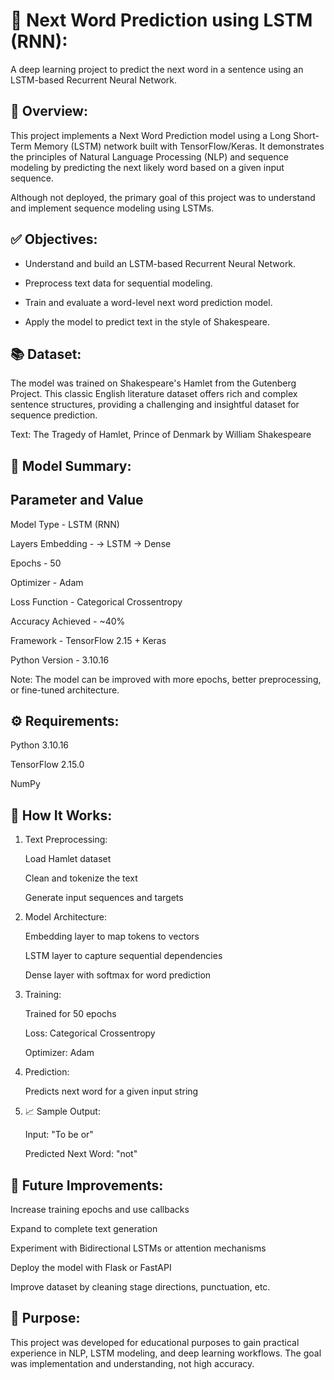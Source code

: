 # 🧠 Next Word Prediction using LSTM (RNN):

A deep learning project to predict the next word in a sentence using an LSTM-based Recurrent Neural Network.

## 📌 Overview:

This project implements a Next Word Prediction model using a Long Short-Term Memory (LSTM) network built with TensorFlow/Keras. It demonstrates the principles of Natural Language Processing (NLP) and sequence modeling by predicting the next likely word based on a given input sequence.

Although not deployed, the primary goal of this project was to understand and implement sequence modeling using LSTMs.

## ✅ Objectives:

- Understand and build an LSTM-based Recurrent Neural Network.

- Preprocess text data for sequential modeling.

- Train and evaluate a word-level next word prediction model.

- Apply the model to predict text in the style of Shakespeare.

## 📚 Dataset:

The model was trained on Shakespeare's Hamlet from the Gutenberg Project. This classic English literature dataset offers rich and complex sentence structures, providing a challenging and insightful dataset for sequence prediction.

Text: The Tragedy of Hamlet, Prince of Denmark by William Shakespeare

## 🧪 Model Summary:

Parameter and Value
---
Model Type	            -    LSTM (RNN)

Layers	Embedding       -    → LSTM → Dense

Epochs	                -    50

Optimizer	            -    Adam

Loss Function           -    Categorical Crossentropy

Accuracy Achieved	    -    ~40%

Framework	             -   TensorFlow 2.15 + Keras

Python Version	         -   3.10.16

Note: The model can be improved with more epochs, better preprocessing, or fine-tuned architecture.

## ⚙️ Requirements:

Python 3.10.16

TensorFlow 2.15.0

NumPy

## 🧠 How It Works:

1. Text Preprocessing:

    Load Hamlet dataset

    Clean and tokenize the text

    Generate input sequences and targets

2. Model Architecture:

    Embedding layer to map tokens to vectors

    LSTM layer to capture sequential dependencies

    Dense layer with softmax for word prediction

3. Training:

    Trained for 50 epochs

    Loss: Categorical Crossentropy

    Optimizer: Adam

4. Prediction:

    Predicts next word for a given input string

5. 📈 Sample Output:

    Input: "To be or"

    Predicted Next Word: "not"

## 🧩 Future Improvements:

Increase training epochs and use callbacks

Expand to complete text generation

Experiment with Bidirectional LSTMs or attention mechanisms

Deploy the model with Flask or FastAPI

Improve dataset by cleaning stage directions, punctuation, etc.

## 🚀 Purpose:

This project was developed for educational purposes to gain practical experience in NLP, LSTM modeling, and deep learning workflows. The goal was implementation and understanding, not high accuracy.
